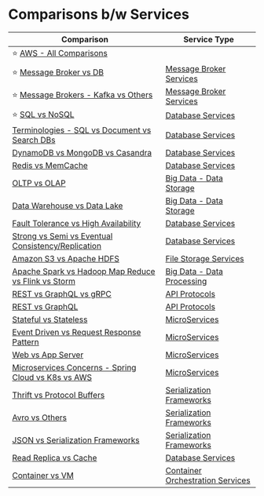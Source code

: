 # Comparisons b/w Services

| Comparison                                                                                                                | Service Type                                                          |
|---------------------------------------------------------------------------------------------------------------------------|-----------------------------------------------------------------------|
| :star: [AWS - All Comparisons](2_AWS/AWS-All-Comparisons.md)                                                      |                                                                       |
| :star: [Message Broker vs DB](4_MessageBrokersEDA/MessageBrokerVsDB.md)                                                   | [Message Broker Services](4_MessageBrokersEDA)                        |
| :star: [Message Brokers - Kafka vs Others](4_MessageBrokersEDA/KafkaVsRabbitMQVsSQSVsSNS.md)                              | [Message Broker Services](4_MessageBrokersEDA)                        |
| :star: [SQL vs NoSQL](3_Databases/SQLvsNoSQL.md)                                                                   | [Database Services](3_Databases)                               |
| [Terminologies - SQL vs Document vs Search DBs](3_Databases/TermsComparisons.md)                                   | [Database Services](3_Databases)                               |
| [DynamoDB vs MongoDB vs Casandra](3_Databases/DynamoDBVsMongoDBVsCasandra.md)                                      | [Database Services](3_Databases)                               |
| [Redis vs MemCache](3_Databases/8_InMemory-Databases/RedisVsMemcache.md)                                           | [Database Services](3_Databases)                               |
| [OLTP vs OLAP](3_Databases/OLTPvsOTAP.md)                                                                          | [Big Data - Data Storage](3_Databases)                         |
| [Data Warehouse vs Data Lake](6_BigData/DataStorage/DataWarehousesVsLake.md)                                      | [Big Data - Data Storage](3_Databases)                         |
| [Fault Tolerance vs High Availability](7a_HighAvailability/FaultToleranceVsHighAvailability.md)     | [Database Services](3_Databases)                               |
| [Strong vs Semi vs Eventual Consistency/Replication](3_Databases/4_Consistency&Replication/Readme.md)              | [Database Services](3_Databases)                               |
| [Amazon S3 vs Apache HDFS](/11_FileStorages/HDFSVsS3.md)                                                       | [File Storage Services](11_FileStorages)                   |
| [Apache Spark vs Hadoop Map Reduce vs Flink vs Storm](6_BigData/DataProcessing/SparkVsMapReduceVsFlinkVsStorm.md) | [Big Data - Data Processing](6_BigData/DataProcessing/)       |
| [REST vs GraphQL vs gRPC](8_APIStandards/Readme.md)                                                                       | [API Protocols](8_APIStandards/Readme.md)                             |
| [REST vs GraphQL](8_APIStandards/RESTvsGraphQL.md)                                                                        | [API Protocols](8_APIStandards/Readme.md)                             |
| [Stateful vs Stateless](7_Scalability/StatefulVsStateless.md)                                             | [MicroServices](5_MicroServices)                                   |
| [Event Driven vs Request Response Pattern](4_MessageBrokersEDA/EventDrivenVsRequestResponsePattern.md)                    | [MicroServices](5_MicroServices)                                   |
| [Web vs App Server](7_Scalability/WebVsAppServer.md)                                                      | [MicroServices](5_MicroServices)                                   |
| [Microservices Concerns - Spring Cloud vs K8s vs AWS](5_MicroServices/SpringCloudVsK8sVsAWS.md)                        | [MicroServices](5_MicroServices)                                   |
| [Thrift vs Protocol Buffers](8_APIStandards/SerializationFrameworks/ProtoBuffersVsThrift.md)                              | [Serialization Frameworks](8_APIStandards/SerializationFrameworks)    |
| [Avro vs Others](8_APIStandards/SerializationFrameworks/AvroVsOthers.md)                                                  | [Serialization Frameworks](8_APIStandards/SerializationFrameworks)    |
| [JSON vs Serialization Frameworks](8_APIStandards/DataInterchangeFormats/JSONVsSerializationFrameworks.md)                | [Serialization Frameworks](8_APIStandards/SerializationFrameworks)    |
| [Read Replica vs Cache](3_Databases/3_ScalabilityTechniques/ReadReplicaVsCache.md)                                 | [Database Services](3_Databases)                               |
| [Container vs VM](9_Container&Orchestration/ContainerVsVMs.md)                                                    | [Container Orchestration Services](9_Container&Orchestration) |